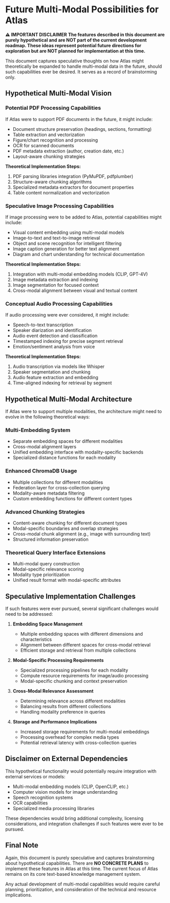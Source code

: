# Future Multi-Modal Possibilities for Atlas

**⚠️ IMPORTANT DISCLAIMER**
**The features described in this document are purely hypothetical and are NOT part of the current development roadmap. These ideas represent potential future directions for exploration but are NOT planned for implementation at this time.**

This document captures speculative thoughts on how Atlas might theoretically be expanded to handle multi-modal data in the future, should such capabilities ever be desired. It serves as a record of brainstorming only.

## Hypothetical Multi-Modal Vision

### Potential PDF Processing Capabilities

If Atlas were to support PDF documents in the future, it might include:

- Document structure preservation (headings, sections, formatting)
- Table extraction and vectorization
- Figure/chart recognition and processing
- OCR for scanned documents
- PDF metadata extraction (author, creation date, etc.)
- Layout-aware chunking strategies

**Theoretical Implementation Steps:**
1. PDF parsing libraries integration (PyMuPDF, pdfplumber)
2. Structure-aware chunking algorithms
3. Specialized metadata extractors for document properties
4. Table content normalization and vectorization

### Speculative Image Processing Capabilities

If image processing were to be added to Atlas, potential capabilities might include:

- Visual content embedding using multi-modal models
- Image-to-text and text-to-image retrieval
- Object and scene recognition for intelligent filtering
- Image caption generation for better text alignment
- Diagram and chart understanding for technical documentation

**Theoretical Implementation Steps:**
1. Integration with multi-modal embedding models (CLIP, GPT-4V)
2. Image metadata extraction and indexing
3. Image segmentation for focused context
4. Cross-modal alignment between visual and textual content

### Conceptual Audio Processing Capabilities

If audio processing were ever considered, it might include:

- Speech-to-text transcription
- Speaker diarization and identification
- Audio event detection and classification
- Timestamped indexing for precise segment retrieval
- Emotion/sentiment analysis from voice

**Theoretical Implementation Steps:**
1. Audio transcription via models like Whisper
2. Speaker segmentation and chunking
3. Audio feature extraction and embedding
4. Time-aligned indexing for retrieval by segment

## Hypothetical Multi-Modal Architecture

If Atlas were to support multiple modalities, the architecture might need to evolve in the following theoretical ways:

### Multi-Embedding System

- Separate embedding spaces for different modalities
- Cross-modal alignment layers
- Unified embedding interface with modality-specific backends
- Specialized distance functions for each modality

### Enhanced ChromaDB Usage

- Multiple collections for different modalities
- Federation layer for cross-collection querying
- Modality-aware metadata filtering
- Custom embedding functions for different content types

### Advanced Chunking Strategies

- Content-aware chunking for different document types
- Modal-specific boundaries and overlap strategies
- Cross-modal chunk alignment (e.g., image with surrounding text)
- Structured information preservation

### Theoretical Query Interface Extensions

- Multi-modal query construction
- Modal-specific relevance scoring
- Modality type prioritization
- Unified result format with modal-specific attributes

## Speculative Implementation Challenges

If such features were ever pursued, several significant challenges would need to be addressed:

1. **Embedding Space Management**
   - Multiple embedding spaces with different dimensions and characteristics
   - Alignment between different spaces for cross-modal retrieval
   - Efficient storage and retrieval from multiple collections

2. **Modal-Specific Processing Requirements**
   - Specialized processing pipelines for each modality
   - Compute resource requirements for image/audio processing
   - Modal-specific chunking and context preservation

3. **Cross-Modal Relevance Assessment**
   - Determining relevance across different modalities
   - Balancing results from different collections
   - Handling modality preference in queries

4. **Storage and Performance Implications**
   - Increased storage requirements for multi-modal embeddings
   - Processing overhead for complex media types
   - Potential retrieval latency with cross-collection queries

## Disclaimer on External Dependencies

This hypothetical functionality would potentially require integration with external services or models:

- Multi-modal embedding models (CLIP, OpenCLIP, etc.)
- Computer vision models for image understanding
- Speech recognition systems
- OCR capabilities
- Specialized media processing libraries

These dependencies would bring additional complexity, licensing considerations, and integration challenges if such features were ever to be pursued.

## Final Note

Again, this document is purely speculative and captures brainstorming about hypothetical capabilities. There are **NO CONCRETE PLANS** to implement these features in Atlas at this time. The current focus of Atlas remains on its core text-based knowledge management system.

Any actual development of multi-modal capabilities would require careful planning, prioritization, and consideration of the technical and resource implications.